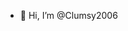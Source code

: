 - 👋 Hi, I’m @Clumsy2006

<!---
Clumsy2006/Clumsy2006 is a ✨ special ✨ repository because its `README.md` (this file) appears on your GitHub profile.
You can click the Preview link to take a look at your changes.
--->
